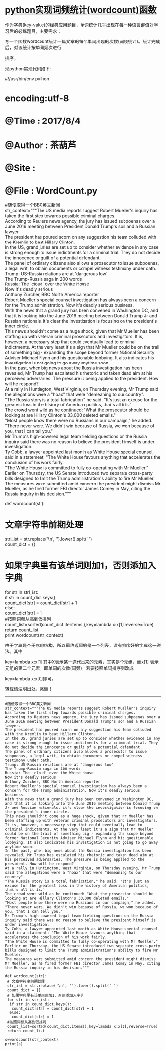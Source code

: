 
# [python实现词频统计(wordcount)函数](https://www.cnblogs.com/sigmod/p/wordcount.html)

作为字典(key-value)的经典应用题目，单词统计几乎出现在每一种语言键值对学习后的必练题目，主要需求：

写一个函数wordcount统计一篇文章的每个单词出现的次数(词频统计)。统计完成后，对该统计按单词频次进行

排序。

现python实现代码如下:

#!/usr/bin/env python  
# encoding:utf-8  
# @Time   : 2017/8/4  
# @Author : 茶葫芦  
# @Site   :  
# @File   : WordCount.py  
#随便取得一个BBC英文新闻  
str_context="""The US media reports suggest Robert Mueller's inquiry has taken the first step towards possible criminal charges.  
According to Reuters news agency, the jury has issued subpoenas over a June 2016 meeting between President Donald Trump's son and a Russian lawyer.  
The president has poured scorn on any suggestion his team colluded with the Kremlin to beat Hillary Clinton.  
In the US, grand juries are set up to consider whether evidence in any case is strong enough to issue indictments for a criminal trial. They do not decide the innocence or guilt of a potential defendant.  
The panel of ordinary citizens also allows a prosecutor to issue subpoenas, a legal writ, to obtain documents or compel witness testimony under oath.  
Trump: US-Russia relations are at 'dangerous low'  
The Trump-Russia saga in 200 words  
Russia: The 'cloud' over the White House  
Now it's deadly serious  
Anthony Zurcher, BBC North America reporter  
Robert Mueller's special counsel investigation has always been a concern for the Trump administration. Now it's deadly serious business.  
With the news that a grand jury has been convened in Washington DC, and that it is looking into the June 2016 meeting between Donald Trump Jr and Russian nationals, it's clear the investigation is focusing on the president's inner circle.  
This news shouldn't come as a huge shock, given that Mr Mueller has been staffing up with veteran criminal prosecutors and investigators. It is, however, a necessary step that could eventually lead to criminal indictments. At the very least it's a sign that Mr Mueller could be on the trail of something big - expanding the scope beyond former National Security Adviser Michael Flynn and his questionable lobbying. It also indicates his investigation is not going to go away anytime soon.  
In the past, when big news about the Russia investigation has been revealed, Mr Trump has escalated his rhetoric and taken dead aim at his perceived adversaries. The pressure is being applied to the president. How will he respond?  
At a rally in Huntington, West Virginia, on Thursday evening, Mr Trump said the allegations were a "hoax" that were "demeaning to our country".  
"The Russia story is a total fabrication," he said. "It's just an excuse for the greatest loss in the history of American politics, that's all it is."  
The crowd went wild as he continued: "What the prosecutor should be looking at are Hillary Clinton's 33,000 deleted emails."  
"Most people know there were no Russians in our campaign," he added. "There never were. We didn't win because of Russia, we won because of you, that I can tell you."  
Mr Trump's high-powered legal team fielding questions on the Russia inquiry said there was no reason to believe the president himself is under investigation.  
Ty Cobb, a lawyer appointed last month as White House special counsel, said in a statement: "The White House favours anything that accelerates the conclusion of his work fairly.  
"The White House is committed to fully co-operating with Mr Mueller."  
Earlier on Thursday, the US Senate introduced two separate cross-party bills designed to limit the Trump administration's ability to fire Mr Mueller.  
The measures were submitted amid concern the president might dismiss Mr Mueller, as he fired former FBI director James Comey in May, citing the Russia inquiry in his decision."""  
  
def wordcount(str):  
 # 文章字符串前期处理  
 strl_ist = str.replace('\n', '').lower().split(' ')  
 count_dict = {}  
 # 如果字典里有该单词则加1，否则添加入字典  
 for str in strl_ist:  
 if str in count_dict.keys():  
 count_dict[str] = count_dict[str] + 1  
 else:  
 count_dict[str] = 1  
 #按照词频从高到低排列  
 count_list=sorted(count_dict.iteritems(),key=lambda x:x[1],reverse=True)  
 return count_list  
print wordcount(str_context)  
  
  
由于字典是个无序的结构，所以最终返回的是一个列表，没有排序好的字典这一说法。其中

key=lambda x:x[1] 其中X表示某一迭代出来的元素，其实是个元组，而x[1] 表示元组的第二个元素，即单词的次数(词频)，若要按照单词排序则改成

key=lambda x:x[0]即可。

转载请注明出处，感谢！

---

```
#随便取得一个BBC英文新闻  
str_context="""The US media reports suggest Robert Mueller's inquiry has taken the first step towards possible criminal charges.  
According to Reuters news agency, the jury has issued subpoenas over a June 2016 meeting between President Donald Trump's son and a Russian lawyer.  
The president has poured scorn on any suggestion his team colluded with the Kremlin to beat Hillary Clinton.  
In the US, grand juries are set up to consider whether evidence in any case is strong enough to issue indictments for a criminal trial. They do not decide the innocence or guilt of a potential defendant.  
The panel of ordinary citizens also allows a prosecutor to issue subpoenas, a legal writ, to obtain documents or compel witness testimony under oath.  
Trump: US-Russia relations are at 'dangerous low'  
The Trump-Russia saga in 200 words  
Russia: The 'cloud' over the White House  
Now it's deadly serious  
Anthony Zurcher, BBC North America reporter  
Robert Mueller's special counsel investigation has always been a concern for the Trump administration. Now it's deadly serious business.  
With the news that a grand jury has been convened in Washington DC, and that it is looking into the June 2016 meeting between Donald Trump Jr and Russian nationals, it's clear the investigation is focusing on the president's inner circle.  
This news shouldn't come as a huge shock, given that Mr Mueller has been staffing up with veteran criminal prosecutors and investigators. It is, however, a necessary step that could eventually lead to criminal indictments. At the very least it's a sign that Mr Mueller could be on the trail of something big - expanding the scope beyond former National Security Adviser Michael Flynn and his questionable lobbying. It also indicates his investigation is not going to go away anytime soon.  
In the past, when big news about the Russia investigation has been revealed, Mr Trump has escalated his rhetoric and taken dead aim at his perceived adversaries. The pressure is being applied to the president. How will he respond?  
At a rally in Huntington, West Virginia, on Thursday evening, Mr Trump said the allegations were a "hoax" that were "demeaning to our country".  
"The Russia story is a total fabrication," he said. "It's just an excuse for the greatest loss in the history of American politics, that's all it is."  
The crowd went wild as he continued: "What the prosecutor should be looking at are Hillary Clinton's 33,000 deleted emails."  
"Most people know there were no Russians in our campaign," he added. "There never were. We didn't win because of Russia, we won because of you, that I can tell you."  
Mr Trump's high-powered legal team fielding questions on the Russia inquiry said there was no reason to believe the president himself is under investigation.  
Ty Cobb, a lawyer appointed last month as White House special counsel, said in a statement: "The White House favours anything that accelerates the conclusion of his work fairly.  
"The White House is committed to fully co-operating with Mr Mueller."  
Earlier on Thursday, the US Senate introduced two separate cross-party bills designed to limit the Trump administration's ability to fire Mr Mueller.  
The measures were submitted amid concern the president might dismiss Mr Mueller, as he fired former FBI director James Comey in May, citing the Russia inquiry in his decision."""  
  
def wordcount(str):  
 # 文章字符串前期处理  
 str_ist = str.replace('\n', '').lower().split(' ')
 count_dict = {}  
 # 如果字典里有该单词则加1，否则添加入字典  
 for str in str_ist:
  if str in count_dict.keys():  
   count_dict[str] = count_dict[str] + 1  
  else:  
   count_dict[str] = 1  
 #按照词频从高到低排列  
 count_list=sorted(count_dict.items(),key=lambda x:x[1],reverse=True)
 return count_list  

s=wordcount(str_context)  
print(s)
```
